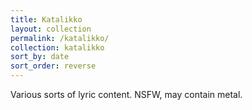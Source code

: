 ```yaml
---
title: Katalikko
layout: collection
permalink: /katalikko/
collection: katalikko
sort_by: date
sort_order: reverse
---
```


Various sorts of lyric content. NSFW, may contain metal.